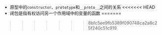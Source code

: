 - 原型中的``constructor``、``prototype``和``__proto__``之间的关系
<<<<<<< HEAD
- 闭包是指有权访问另一个作用域中的变量的函数
=======
>>>>>>> 8bfc5ee9fb5389f090748ca2a8c25f240c51c919
